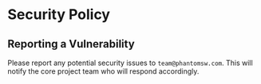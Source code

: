 # Security Policy

## Reporting a Vulnerability

Please report any potential security issues to `team@phantomsw.com`. This will notify the core project team who will respond accordingly.
